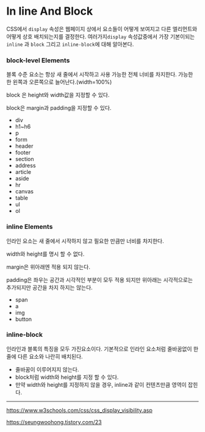 # In line And Block

CSS에서 `display` 속성은 웹페이지 상에서 요소들이 어떻게 보여지고 다른 엘리먼트와 어떻게 상호 배치되는지를 결정한다. 여러가지`display` 속성값중에서 가장 기본이되는 `inline` 과 `block`  그리고 `inline-block`에 대해 알아본다.

### block-level Elements

블록 수준 요소는 항상 새 줄에서 시작하고 사용 가능한 전체 너비를 차지한다. 가능한 한 왼쪽과 오른쪽으로 늘어난다.(width=100%)

block 은 height와 width값을 지정할 수 있다.

block은 margin과 padding을 지정할 수 있다.

* div
* h1~h6
* p
* form
* header
* footer
* section
* address
* article
* aside
* hr
* canvas
* table
* ul
* ol

### inline Elements

인라인 요소는 새 줄에서 시작하지 않고 필요한 만큼만 너비를 차지한다.

width와 height를 명시 할 수 없다.

margin은 위아래엔 적용 되지 않는다.

padding은 좌우는 공간과 시각적인 부분이 모두 적용 되지만 위아래는 시각적으로는 추가되지만 공간을 차지 하지는 않는다.

* span
* a
* img
* button

### inline-block

인라인과 블록의 특징을 모두 가진요소이다. 기본적으로 인라인 요소처럼 줄바꿈없이 한줄에 다른 요소와 나란히 배치된다. 

- 줄바꿈이 이루어지지 않는다.
- block처럼 width와 height를 지정 할 수 있다.
- 만약 width와 height를 지정하지 않을 경우, inline과 같이 컨텐츠만큼 영역이 잡힌다.

-----

https://www.w3schools.com/css/css_display_visibility.asp

https://seungwoohong.tistory.com/23

